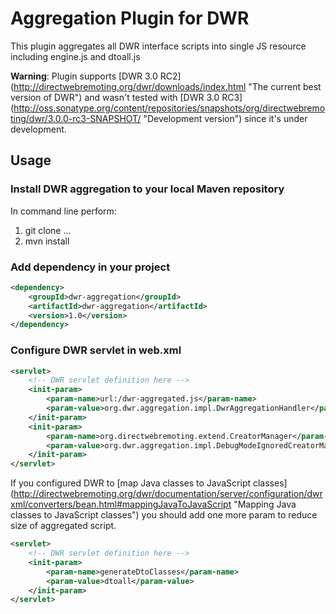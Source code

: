 # Aggregation Plugin for DWR


This plugin aggregates all DWR interface scripts into single JS resource including engine.js and dtoall.js

__Warning__: Plugin supports [DWR 3.0 RC2] (http://directwebremoting.org/dwr/downloads/index.html "The current best version of DWR") and wasn't tested with [DWR 3.0 RC3] (http://oss.sonatype.org/content/repositories/snapshots/org/directwebremoting/dwr/3.0.0-rc3-SNAPSHOT/ "Development version") since it's under development.

## Usage
### Install DWR aggregation to your local Maven repository
In command line perform:
1. git clone ...
2. mvn install

### Add dependency in your project
```xml
<dependency>
    <groupId>dwr-aggregation</groupId>
    <artifactId>dwr-aggregation</artifactId>
    <version>1.0</version>
</dependency>
````

### Configure DWR servlet in web.xml
```xml
<servlet>
    <!-- DWR servlet definition here -->
    <init-param>
        <param-name>url:/dwr-aggregated.js</param-name>
        <param-value>org.dwr.aggregation.impl.DwrAggregationHandler</param-value>
    </init-param>
    <init-param>
        <param-name>org.directwebremoting.extend.CreatorManager</param-name>
        <param-value>org.dwr.aggregation.impl.DebugModeIgnoredCreatorManager</param-value>
    </init-param>
</servlet>
````
If you configured DWR to [map Java classes to JavaScript classes] (http://directwebremoting.org/dwr/documentation/server/configuration/dwrxml/converters/bean.html#mappingJavaToJavaScript "Mapping Java classes to JavaScript classes") you should add one more param to reduce size of aggregated script.
```xml
<servlet>
    <!-- DWR servlet definition here -->
    <init-param>
        <param-name>generateDtoClasses</param-name>
        <param-value>dtoall</param-value>
    </init-param>
</servlet>
````


